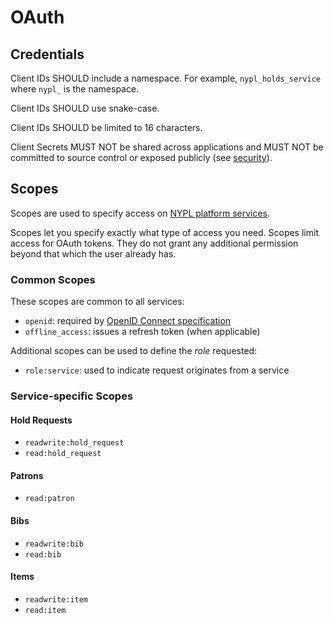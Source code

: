 #  OAuth

## Credentials

Client IDs SHOULD include a namespace. For example, `nypl_holds_service` where `nypl_` is the namespace.

Client IDs SHOULD use snake-case. 

Client IDs SHOULD be limited to 16 characters.

Client Secrets MUST NOT be shared across applications and MUST NOT be committed to source control or exposed publicly (see [security](README.md)). 

## Scopes

Scopes are used to specify access on [NYPL platform services](http://platformdocs.nypl.org/).

Scopes let you specify exactly what type of access you need. Scopes limit access for OAuth tokens. They do not grant any additional permission beyond that which the user already has.

### Common Scopes

These scopes are common to all services:

- `openid`: required by [OpenID Connect specification](http://openid.net/specs/openid-connect-core-1_0.html#AuthRequest)
- `offline_access`: issues a refresh token (when applicable)

Additional scopes can be used to define the *role* requested:

- `role:service`: used to indicate request originates from a service

### Service-specific Scopes

#### Hold Requests

- `readwrite:hold_request`
- `read:hold_request`

#### Patrons

- `read:patron`

#### Bibs

- `readwrite:bib`
- `read:bib`

#### Items

- `readwrite:item`
- `read:item`
